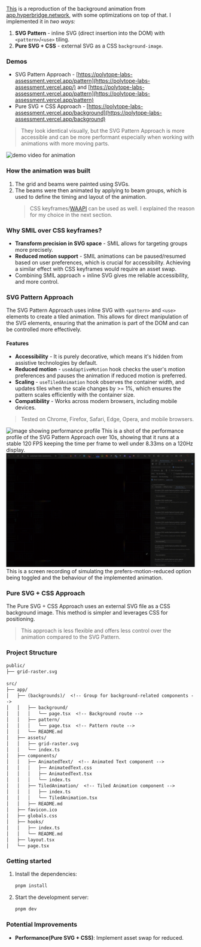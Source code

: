 [This](https://polytope-labs-assessment.vercel.app) is a reproduction of the background animation from [app.hyperbridge.network](https://app.hyperbridge.network), with
some optimizations on top of that. I implemented it in _two ways:_

1. **SVG Pattern** - inline SVG (direct insertion into the DOM) with `<pattern>`/`<use>` tiling.
2. **Pure SVG + CSS** - external SVG as a CSS `background-image`.

### Demos

* SVG Pattern
  Approach - [https://polytope-labs-assessment.vercel.app/pattern](https://polytope-labs-assessment.vercel.app/)
  and [https://polytope-labs-assessment.vercel.app/pattern](https://polytope-labs-assessment.vercel.app/pattern)
* Pure SVG + CSS
  Approach - [https://polytope-labs-assessment.vercel.app/background](https://polytope-labs-assessment.vercel.app/background)

> They look identical visually,
> but the SVG Pattern Approach is more accessible and can be more performant especially when
> working with animations with more moving parts.

<p class="flex">
    <img src="/public/docs/demo.gif" alt="demo video for animation" />
</p>

### How the animation was built

1. The grid and beams were painted using SVGs.
2. The beams were then animated by applying <animateTransform> to
   beam groups, which is used to
   define the timing and layout of the animation.
   > CSS keyframes/[WAAPI](https://developer.mozilla.org/en-US/docs/Web/API/Web_Animations_API) can be used as well. I
   explained the reason for my choice in the next section.

### Why SMIL over CSS keyframes?

- <b>Transform precision in SVG space</b> - SMIL allows for targeting groups more precisely.
- <b>Reduced motion support</b> - SMIL animations can be paused/resumed based on user preferences, which is crucial
  for accessibility.
  Achieving a similar effect with CSS keyframes would require an asset swap.
- Combining SMIL approach + inline SVG gives me reliable accessibility, and more control.

### SVG Pattern Approach

The SVG Pattern Approach uses inline SVG with `<pattern>` and `<use>` elements to create a tiled animation.
This allows for direct manipulation of the SVG elements, ensuring that the animation is part of the DOM and can be
controlled more effectively.

#### Features

- <b>Accessibility</b> - It is purely decorative, which means it's hidden from assistive technologies by default.
- <b>Reduced motion</b> - `useAdaptiveMotion` hook checks the user's motion preferences and pauses the animation
  if reduced motion is preferred.
- <b>Scaling</b> - `useTiledAnimation` hook observes the container width, and updates tiles when the scale changes by >=
  1%, which ensures the pattern scales efficiently with the container size.
- <b>Compatibility</b> - Works across modern browsers, including mobile devices.

> Tested on Chrome, Firefox, Safari, Edge, Opera, and mobile browsers.

<div>
<img src="https://fatal-tomato-dolphin.myfilebase.com/ipfs/QmPtAUXq9W29ZPWMiD7MYNPR3QFzJE7ghuHN3LRV6QhGKL" alt="image showing performance profile">
This is a shot of the performance profile of the SVG Pattern Approach over 10s, 
showing that it runs at a stable 120 FPS keeping the time per frame to well under 8.33ms on a 120Hz display.</div>

<div>
<img src="/public/docs/reduced-motion.gif" alt="image showing performance profile">
This is a screen recording of simulating the prefers-motion-reduced option being toggled and the behaviour of the implemented animation.</div>

### Pure SVG + CSS Approach

The Pure SVG + CSS Approach uses an external SVG file as a CSS background image. This method is simpler and leverages
CSS for positioning.
> This approach is less flexible and offers less control over the animation compared to the SVG Pattern.

### Project Structure

```plaintext
public/
├── grid-raster.svg

src/
├── app/
│   ├── (backgrounds)/  <!-- Group for background-related components -->
│   │   ├── background/
│   │   │   └── page.tsx  <!-- Background route -->
│   │   ├── pattern/
│   │   │   └── page.tsx  <!-- Pattern route -->
│   │   └── README.md
│   ├── assets/
│   │   ├── grid-raster.svg
│   │   └── index.ts
│   ├── components/
│   │   ├── AnimatedText/  <!-- Animated Text component -->
│   │   │   ├── AnimatedText.css
│   │   │   ├── AnimatedText.tsx
│   │   │   └── index.ts
│   │   ├── TiledAnimation/  <!-- Tiled Animation component -->
│   │   │   ├── index.ts
│   │   │   └── TiledAnimation.tsx
│   │   ├── README.md 
│   ├── favicon.ico
│   ├── globals.css
│   ├── hooks/
│   │   ├── index.ts
│   │   └── README.md
│   ├── layout.tsx
│   └── page.tsx
````

### Getting started

1. Install the dependencies:

   ```bash
   pnpm install
   ```

2. Start the development server:

   ```bash
   pnpm dev
   ```

### Potential Improvements

- **Performance(Pure SVG + CSS)**: Implement asset swap for reduced.

